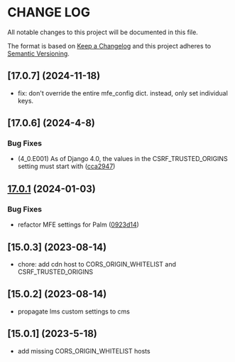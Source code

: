 # CHANGE LOG

All notable changes to this project will be documented in this file.

The format is based on [Keep a Changelog](http://keepachangelog.com/)
and this project adheres to [Semantic Versioning](http://semver.org/).


## [17.0.7] (2024-11-18)

- fix: don't override the entire mfe_config dict. instead, only set individual keys.

## [17.0.6] (2024-4-8)

### Bug Fixes

* (4_0.E001) As of Django 4.0, the values in the CSRF_TRUSTED_ORIGINS setting must start with ([cca2947](https://github.com/cookiecutter-openedx/tutor-contrib-k8s-deploy-tasks/commit/cca294747ee5ba2f1344ddb0c65e73ae7ce6f429))


## [17.0.1](https://github.com/cookiecutter-openedx/tutor-contrib-k8s-deploy-tasks/compare/v17.0.0...v17.0.1) (2024-01-03)

### Bug Fixes

* refactor MFE settings for Palm ([0923d14](https://github.com/cookiecutter-openedx/tutor-contrib-k8s-deploy-tasks/commit/0923d148493c371446dcce09ef7945e9e12365ca))

## [15.0.3] (2023-08-14)

- chore: add cdn host to CORS_ORIGIN_WHITELIST and CSRF_TRUSTED_ORIGINS

## [15.0.2] (2023-08-14)

- propagate lms custom settings to cms

## [15.0.1] (2023-5-18)

- add missing CORS_ORIGIN_WHITELIST hosts
